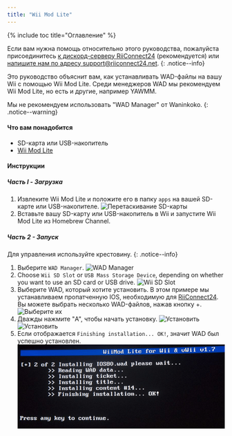 ```yaml
---
title: "Wii Mod Lite"
---
```


{% include toc title="Оглавление" %}

Если вам нужна помощь относительно этого руководства, пожалуйста присоединитесь [к дискорд-серверу RiiConnect24](https://discord.gg/rc24) (рекомендуется) или [напишите нам по адресу support@riiconnect24.net](mailto:support@riiconnect24.net).
{: .notice--info}

Это руководство объяснит вам, как устанавливать WAD-файлы на вашу Wii с помощью Wii Mod Lite. Среди менеджеров WAD мы рекомендуем Wii Mod Lite, но есть и другие, например YAWMM.

Мы не рекомендуем использовать "WAD Manager" от Waninkoko.
{: .notice--warning}

#### Что вам понадобится
* SD-карта или USB-накопитель
* [Wii Mod Lite](https://oscwii.org/library/app/WiiModLite)

#### Инструкции

##### Часть I - Загрузка

1. Извлеките Wii Mod Lite и положите его в папку `apps` на вашей SD-карте или USB-накопителе. ![Перетаскивание SD-карты](/images/WiiModLite/1.gif)
2. Вставьте вашу SD-карту или USB-накопитель в Wii и запустите Wii Mod Lite из Homebrew Channel.

##### Часть 2 - Запуск

Для управления используйте крестовину.
{: .notice--info}

1. Выберите `WAD Manager`. ![WAD Manager](/images/WiiModLite/2.png)
2. Choose `Wii SD Slot` or `USB Mass Storage Device`, depending on whether you want to use an SD card or USB drive. ![Wii SD Slot](/images/WiiModLite/3.png)
3. Выберите WAD, который хотите установить. В этом примере мы устанавливаем пропатченную IOS, необходимую для [RiiConnect24](riiconnect24). Вы можете выбрать несколько WAD-файлов, нажав кнопку +. ![Выберите их](/images/WiiModLite/4.gif)
4. Дважды нажмите "A", чтобы начать установку. ![Установить](/images/WiiModLite/5.png) ![Установить](/images/WiiModLite/6.png)
5. Если отображается `Finishing installation... OK!`, значит WAD был успешно установлен. ![Завершено](/images/WiiModLite/7.png) 
